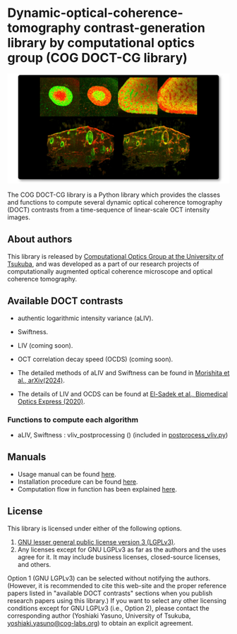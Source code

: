 # Dynamic-optical-coherence-tomography contrast-generation library by computational optics group (COG DOCT-CG library) 
![topPicture](Manual/figures/topPicture.jpg)

The COG DOCT-CG library is a Python library which provides the classes and functions to compute several dynamic optical coherence tomography (DOCT) contrasts from a time-sequence of linear-scale OCT intensity images.

About authors
--------------
This library is released by [Computational Optics Group at the University of Tsukuba](https://cog-news.blogspot.com/), and was developed as a part of our research projects of computationally augmented optical coherence microscope and optical coherence tomography.

Available DOCT contrasts
---------------------------
- authentic logarithmic intensity variance (aLIV).
- Swiftness.
- LIV (coming soon).
- OCT correlation decay speed (OCDS) (coming soon).

- The detailed methods of aLIV and Swiftness can be found in [Morishita et al., arXiv(2024)](https://doi.org/10.48550/arXiv.2412.09351).
- The details of LIV and OCDS can be found at [El-Sadek et al., Biomedical Optics Express (2020)](https://doi.org/10.1364/BOE.404336).

### Functions to compute each algorithm
- aLIV, Swiftness : vliv_postprocessing () (included in [postprocess_vliv.py](Program\VLIV\postprocess_vliv.py))

Manuals
------------------------
- Usage manual can be found [here](Manual/Usage.md).
- Installation procedure can be found [here](Manual/Installation.md).
- Computation flow in function has been explained [here](Manual/Structure.md).

License
-----------------------
This library is licensed under either of the following options.
1. [GNU lesser general public license version 3 (LGPLv3)](LICENSE.md).
2. Any licenses except for GNU LGPLv3 as far as the authors and the uses agree for it. It may include business licenses, closed-source licenses, and others. 
 
Option 1 (GNU LGPLv3) can be selected without notifying the authors. (However, it is recommended to cite this web-site and the proper reference papers listed in "available DOCT contrasts" sections when you publish research papers using this library.)
If you want to select any other licensing conditions except for GNU LGPLv3 (i.e., Option 2), please contact the corresponding author (Yoshiaki Yasuno, University of Tsukuba, <yoshiaki.yasuno@cog-labs.org>) to obtain an explicit agreement.
